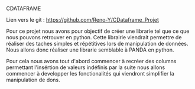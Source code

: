 CDATAFRAME

Lien vers le git : https://github.com/Reno-Y/CDataframe_Projet

Pour ce projet nous avons pour objectif de créer une librarie tel que ce que nous pouvons retrouver en python. 
Cette librairie viendrait permettre de réaliser des taches simples et répétitives lors de manipulation de données.
Nous allons donc réaliser une librarie semblable à PANDA en python.

Pour cela nous avons tout d'abord commencer à recréer des columns permettant l'insértion de valeurs indéfinis par la suite nous allons commencer à developper les fonctionalités qui viendront simplifier la manipulation de dons.
